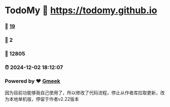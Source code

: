 # TodoMy :link: https://todomy.github.io 
### :page_facing_up: [19](https://todomy.github.io/tag.html) 
### :speech_balloon: 2 
### :hibiscus: 12805 
### :alarm_clock: 2024-12-02 18:12:07 
### Powered by :heart: [Gmeek](https://github.com/Meekdai/Gmeek)

因为目前功能够我自己使用了，所以修改了代码流程，停止从作者库拉取更新，改为本地单机版，停留于作者v2.22版本
